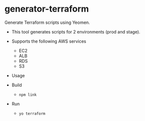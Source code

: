 # generator-terraform
Generate Terraform scripts using Yeomen.

* This tool generates scripts for 2 environments (prod and stage).
* Supports the following AWS services
  * EC2
  * ALB
  * RDS
  * S3

* Usage
 * Build
   * ```npm link```
 * Run 
   * ```yo terraform```

